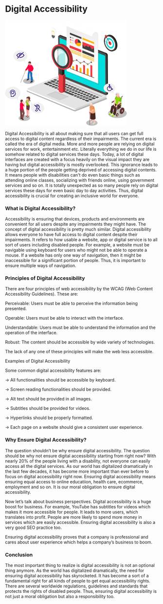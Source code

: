 # Digital Accessibility 
<img src="1.jpg" width="400"/>

Digital Accessibility is all about making sure that all users can get full access to digital content regardless of their impairments. The current era is called the era of digital media. More and more people are relying on digital services for work, entertainment etc. Literally everything we do in our life is somehow related to digital services these days. Today, a lot of digital interfaces are created with a focus heavily on the visual impact they are having but digital accessibility is mostly overlooked. This ignorance leads to a huge portion of the people getting deprived of accessing digital contents. It means people with disabilities can't do even basic things such as attending online classes, socializing with friends online, using government services and so on. It is totally unexpected as so many people rely on digital services these days for even basic day to day activities. Thus, digital accessibility is crucial for creating an inclusive world for everyone. 

### What is Digital Accessibility? 

Accessibility is ensuring that devices, products and environments are convenient for all users despite any impairments they might have. The concept of digital accessibility is pretty much similar. Digital accessibility allows everyone to have full access to digital content despite their impairments. It refers to how usable a website, app or digital service is to all sort of users including disabled people. For example, a website must be navigable using keyboard for users who might not be able to operate a mouse. If a website has only one way of navigation, then it might be inaccessible for a significant portion of people. Thus, it is important to ensure multiple ways of navigation. 

### Principles of Digital Accessibility 

There are four principles of web accessibility by the WCAG (Web Content Accessibility Guidelines). These are: 

Perceivable: Users must be able to perceive the information being presented.  

Operable: Users must be able to interact with the interface. 

Understandable: Users must be able to understand the information and the operation of the interface. 

Robust: The content should be accessible by wide variety of technologies. 

The lack of any one of these principles will make the web less accessible. 

Examples of Digital Accessibility 

Some common digital accessibility features are: 

-> All functionalities should be accessible by keyboard. 

-> Screen reading functionalities should be provided. 

-> Alt text should be provided in all images. 

-> Subtitles should be provided for videos. 

-> Hyperlinks should be properly formatted. 

-> Each page on a website should give a consistent user experience. 

 

### Why Ensure Digital Accessibility? 

The question shouldn’t be why ensure digital accessibility. The question should be why not ensure digital accessibility starting from right now? With nearly 20% of the people living with a disability, not everyone can easily access all the digital services. As our world has digitalized dramatically in the last few decades, it has become more important than ever before to focus on digital accessibility right now. Ensuring digital accessibility means ensuring equal access to online educatiion, health care, ecommerce, employment and so on. It is our moral obligation to ensure digital accessibility. 

Now let’s talk about business perspectives. Digital accessibility is a huge boost for business. For example, YouTube has subtitles for videos which makes it more accessible for people. It leads to more users, which translates into profit. People are more likely to spend more money in services which are easily accessible. Ensuring digital accessibility is also a very good SEO practice too.  

Ensuring digital accessibility proves that a company is professional and cares about user experience which helps a company’s business to boom. 

 

### Conclusion 

The most important thing to realize is digital accessibility is not an optional thing anymore. As the world has digitalized dramatically, the need for ensuring digital accessibility has skyrocketed. It has become a sort of a fundamental right for all kinds of people to get equal accessibility rights. There are several worldwide regulations, guidelines and standards that protects the rights of disabled people. Thus, ensuring digital accessibility is not just a moral obligation but also a responsibility too.  

 

 

 

 

 

 

 

 

 

 
